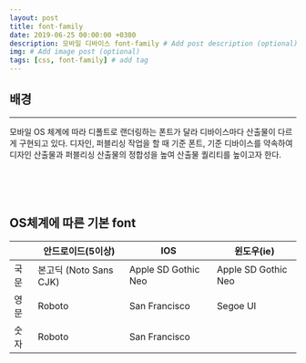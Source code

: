 ```yaml
---
layout: post
title: font-family
date: 2019-06-25 00:00:00 +0300
description: 모바일 디바이스 font-family # Add post description (optional)
img: # Add image post (optional)
tags: [css, font-family] # add tag
---
```




## 배경
***

모바일 OS 체계에 따라 디폴트로 랜더링하는 폰트가 달라 디바이스마다 산출물이 다르게 구현되고 있다.
디자인, 퍼블리싱 작업을 할 때 기준 폰트, 기준 디바이스를 약속하여 디자인 산출물과 퍼블리싱 산출물의 정합성을 높여 산출물 퀄리티를 높이고자 한다.

<br><br><br>
## OS체계에 따른 기본 font

||안드로이드(5이상)|IOS|윈도우(ie)|
|-----|-----|-----|-----|
|국문|본고딕 (Noto Sans CJK)|Apple SD Gothic Neo|Apple SD Gothic Neo|
|영문|Roboto|San Francisco|Segoe UI|
|숫자|Roboto|San Francisco||


<br><br><br>
###

